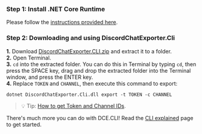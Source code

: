 ### Step 1: Install .NET Core Runtime
Please follow the [instructions provided here](https://github.com/Tyrrrz/DiscordChatExporter/wiki/Install-.NET-Core-runtime).

### Step 2: Downloading and using DiscordChatExporter.Cli
**1.** Download [DiscordChatExporter.CLI.zip](https://github.com/Tyrrrz/DiscordChatExporter/releases/latest) and extract it to a folder.<br/>
**2.** Open Terminal.<br/>
**3.** `cd` into the extracted folder. You can do this in Terminal by typing `cd`, then press the SPACE key, drag and drop the extracted folder into the Terminal window, and press the ENTER key.<br/>
**4.** Replace `TOKEN` and `CHANNEL`, then execute this command to export:
```
dotnet DiscordChatExporter.Cli.dll export -t TOKEN -c CHANNEL
```
> 💡 Tip: [How to get Token and Channel IDs](https://github.com/Tyrrrz/DiscordChatExporter/wiki/Obtaining-Token-and-Channel-IDs). 

There's much more you can do with DCE.CLI! Read the [CLI explained](https://github.com/Tyrrrz/DiscordChatExporter/wiki/GUI%2C-CLI-and-Formats-explained#dcecli-commands-) page to get started.
